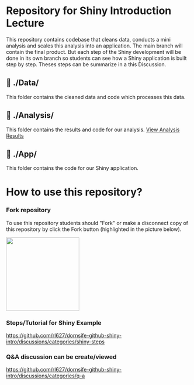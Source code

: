# Repository for Shiny Introduction Lecture

This repository contains codebase that cleans data, conducts a mini analysis and scales this analysis into an application. The main branch will contain the final product. But each step of the Shiny development will be done in its own branch so students can see how a Shiny application is built step by step. Theses steps can be summarize in a this Discussion.

## 📁 ./Data/

This folder contains the cleaned data and code which processes this data.

## 📁 ./Analysis/

This folder contains the results and code for our analysis. [View Analysis Results](https://rpubs.com/ranli2011/841599)

## 📁 ./App/

This folder contains the code for our Shiny application. 

# How to use this repository?

### Fork repository

To use this repository students should "Fork" or make a disconnect copy of this repository by click the Fork button (highlighted in the picture below).

<img src="https://user-images.githubusercontent.com/45013044/144135483-53faeee7-455a-44e4-9caa-4915b69918a6.png"  height="200">


### Steps/Tutorial for Shiny Example

https://github.com/rl627/dornsife-github-shiny-intro/discussions/categories/shiny-steps

### Q&A discussion can be create/viewed

https://github.com/rl627/dornsife-github-shiny-intro/discussions/categories/q-a
